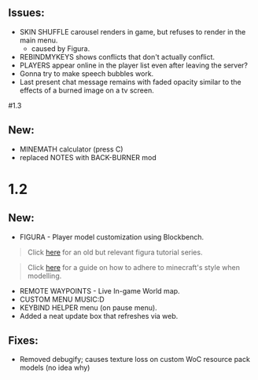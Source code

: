 ## Issues:
- SKIN SHUFFLE carousel renders in game, but refuses to render in the main menu.
  - caused by Figura.
- REBINDMYKEYS shows conflicts that don't actually conflict.
- PLAYERS appear online in the player list even after leaving the server?
- Gonna try to make speech bubbles work.
- Last present chat message remains with faded opacity similar to the effects of a burned image on a tv screen.

#1.3
## New:
+ MINEMATH calculator (press C)
+ replaced NOTES with BACK-BURNER mod

# 1.2
## New:
+ FIGURA - Player model customization using Blockbench.
> Click [here](https://www.youtube.com/watch?v=TKB0q0SmCBo&list=PLNz7v2g2SFA8lOQUDS4z4-gIDLi_dWAhl) for an old but relevant figura tutorial series.

> Click [here](https://www.blockbench.net/wiki/guides/minecraft-style-guide/) for a guide on how to adhere to minecraft's style when modelling.
+ REMOTE WAYPOINTS - Live In-game World map.
+ CUSTOM MENU MUSIC:D
+ KEYBIND HELPER menu (on pause menu).
+ Added a neat update box that refreshes via web.

## Fixes:
+ Removed debugify; causes texture loss on custom WoC resource pack models (no idea why)
